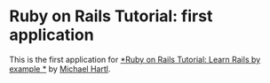 # Ruby on Rails Tutorial: first application

 This is the first application for [*Ruby on Rails Tutorial: Learn Rails by example *](http://railstutorial.org) by [Michael Hartl](http://michaelhartl.com).


